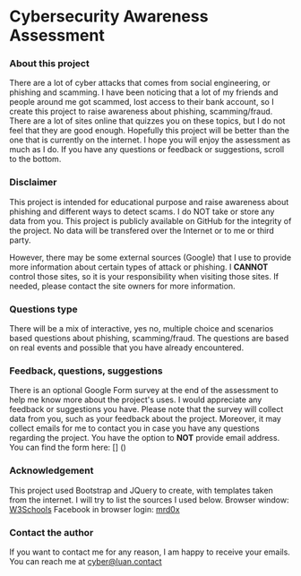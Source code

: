 # Cybersecurity Awareness Assessment
### About this project
There are a lot of cyber attacks that comes from social engineering, or phishing and scamming. I have been noticing that a lot of my friends and people around me got scammed, lost access to their bank account, so I create this project to raise awareness about phishing, scamming/fraud. There are a lot of sites online that quizzes you on these topics, but I do not feel that they are good enough. Hopefully this project will be better than the one that is currently on the internet. I hope you will enjoy the assessment as much as I do. If you have any questions or feedback or suggestions, scroll to the bottom.

### Disclaimer
This project is intended for educational purpose and raise awareness about phishing and different ways to detect scams. I do NOT take or store any data from you. This project is publicly available on GitHub for the integrity of the project. No data will be transfered over the Internet or to me or third party. 

However, there may be some external sources (Google) that I use to provide more information about certain types of attack or phishing. I **CANNOT** control those sites, so it is your responsibility when visiting those sites. If needed, please contact the site owners for more information. 

### Questions type
There will be a mix of interactive, yes no, multiple choice and scenarios based questions about phishing, scamming/fraud. The questions are based on real events and possible that you have already encountered. 

### Feedback, questions, suggestions
There is an optional Google Form survey at the end of the assessment to help me know more about the project's uses. I would appreciate any feedback or suggestions you have. Please note that the survey will collect data from you, such as your feedback about the project. Moreover, it may collect emails for me to contact you in case you have any questions regarding the project. You have the option to **NOT** provide email address. 
You can find the form here: [] ()

### Acknowledgement
This project used Bootstrap and JQuery to create, with templates taken from the internet. I will try to list the sources I used below.
Browser window: [W3Schools](https://www.w3schools.com/howto/tryit.asp?filename=tryhow_css_browser_window2)
Facebook in browser login: [mrd0x](https://github.com/mrd0x/BITB)

### Contact the author
If you want to contact me for any reason, I am happy to receive your emails. You can reach me at [cyber@luan.contact](mailto:cyber@luan.contact)
